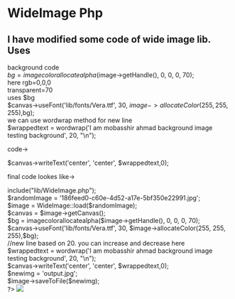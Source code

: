 # WideImage Php
I have modified some code of wide image lib.
Uses
-------
background code <br />
$bg = imagecolorallocatealpha($image->getHandle(), 0, 0, 0, 70); <br />
here rgb=0,0,0 <br />
transparent=70 <br />
uses $bg <br />
$canvas->useFont('lib/fonts/Vera.ttf', 30, $image->allocateColor(255, 255, 255),$bg); <br />
we can use wordwrap method for new line  <br />
$wrappedtext = wordwrap('I am mobasshir ahmad background image testing background', 20, "\n"); <br />

code-> <br />

$canvas->writeText('center', 'center', $wrappedtext,0); <br />



final code lookes like-> <br />
<?php <br />

include("lib/WideImage.php"); <br />

$randomImage = '186feed0-c60e-4d52-a17e-5bf350e22991.jpg'; <br />
$image = WideImage::load($randomImage); <br />

$canvas = $image->getCanvas(); <br />

$bg = imagecolorallocatealpha($image->getHandle(), 0, 0, 0, 70); <br />

$canvas->useFont('lib/fonts/Vera.ttf', 30, $image->allocateColor(255, 255, 255),$bg); <br />
//new line based on 20. you can increase and decrease here <br />
$wrappedtext = wordwrap('I am mobasshir ahmad background image testing background', 20, "\n"); <br />


$canvas->writeText('center', 'center', $wrappedtext,0); <br />


$newimg = 'output.jpg'; <br />

$image->saveToFile($newimg);<br />


?>
<img src="output.jpg" />


